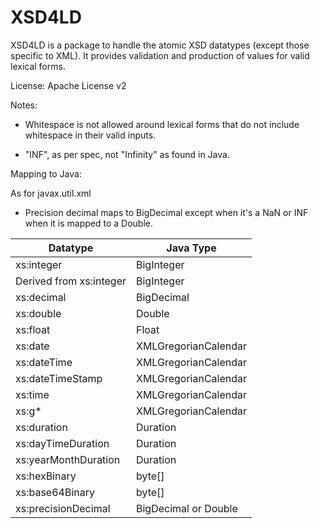 # XSD4LD

XSD4LD is a package to handle the atomic XSD datatypes (except those
specific to XML). It provides validation and production of values for valid
lexical forms.

License: Apache License v2

Notes:

* Whitespace is not allowed around lexical forms that do not 
  include whitespace in their valid inputs.

* "INF", as per spec, not "Infinity" as found in Java.

Mapping to Java: 

As for javax.util.xml 

* Precision decimal maps to BigDecimal except when it's a NaN or INF
  when it is mapped to a Double.


| Datatype             | Java Type |
|----------------------|-----------|
| xs:integer           | BigInteger           |
| Derived from xs:integer | BigInteger        |
| xs:decimal           | BigDecimal           |
| xs:double            | Double               |
| xs:float             | Float                |
| xs:date              | XMLGregorianCalendar |
| xs:dateTime          | XMLGregorianCalendar |
| xs:dateTimeStamp     | XMLGregorianCalendar |
| xs:time              | XMLGregorianCalendar |
| xs:g*                | XMLGregorianCalendar|
| xs:duration          | Duration |
| xs:dayTimeDuration   | Duration |
| xs:yearMonthDuration | Duration |
| xs:hexBinary         | byte[] |
| xs:base64Binary      | byte[] |
| xs:precisionDecimal  | BigDecimal or Double |

